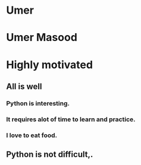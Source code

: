 # Umer
# Umer Masood
# Highly motivated
## All is well
### Python is interesting.
### It requires alot of time to learn and practice.
### I love to eat food.
## Python is not difficult,.